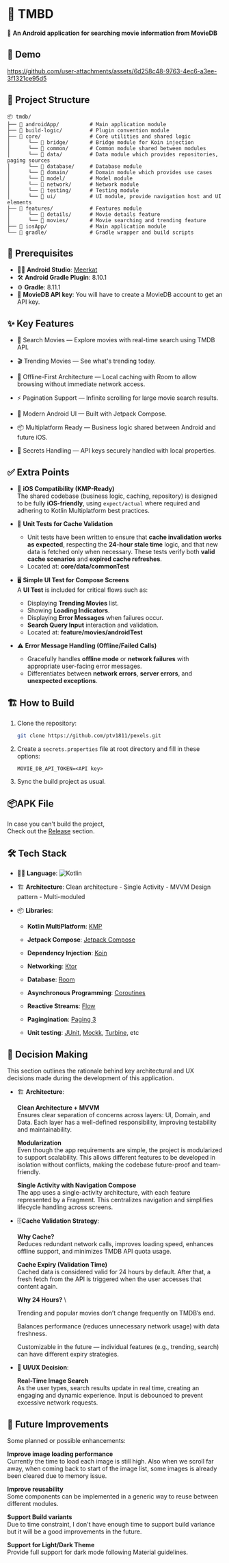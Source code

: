 🎥 TMBD
=============

🎯 **An Android application for searching movie information from MovieDB**

🎥 Demo
--------------
https://github.com/user-attachments/assets/6d258c48-9763-4ec6-a3ee-3f1321ce95d5

📁 Project Structure
--------------------

```
📦 tmdb/
├── 📂 androidApp/          # Main application module
├── 📂 build-logic/         # Plugin convention module
├── 📂 core/                # Core utilities and shared logic
│      └── 📂 bridge/       # Bridge module for Koin injection
│      └── 📂 common/       # Common module shared between modules
│      └── 📂 data/         # Data module which provides repositories, paging sources
│      └── 📂 database/     # Database module
│      └── 📂 domain/       # Domain module which provides use cases
│      └── 📂 model/        # Model module
│      └── 📂 network/      # Network module
│      └── 📂 testing/      # Testing module
│      └── 📂 ui/           # UI module, provide navigation host and UI elements
├── 📂 features/            # Features module
│      └── 📂 details/      # Movie details feature
│      └── 📂 movies/       # Movie searching and trending feature
├── 📂 iosApp/              # Main application module
└── 📂 gradle/              # Gradle wrapper and build scripts

```

🔧 Prerequisites
--------------

- 🧑‍💻 **Android Studio**: [Meerkat](https://developer.android.com/studio)
- 🛠️ **Android Gradle Plugin**: 8.10.1
- ⚙️ **Gradle**: 8.11.1
- 🔑 **MovieDB API key**: You will have to create a MovieDB account to get an API key.

✨ Key Features
--------------

- 🔎 Search Movies — Explore movies with real-time search using TMDB API.

- 🎬 Trending Movies — See what's trending today.

- 💾 Offline-First Architecture — Local caching with Room to allow browsing without immediate network access.

- ⚡ Pagination Support — Infinite scrolling for large movie search results.

- 📱 Modern Android UI — Built with Jetpack Compose.

- 📦 Multiplatform Ready — Business logic shared between Android and future iOS.

- 🔑 Secrets Handling — API keys securely handled with local properties.

✅ Extra Points
---------------

- 📱 **iOS Compatibility (KMP-Ready)**  
  The shared codebase (business logic, caching, repository) is designed to be fully **iOS-friendly**, using `expect/actual` where required and adhering to Kotlin Multiplatform best practices.  
  
- 🧪 **Unit Tests for Cache Validation**  
  - Unit tests have been written to ensure that **cache invalidation works as expected**, respecting the **24-hour stale time** logic, and that new data is fetched only when necessary. These tests verify both **valid cache scenarios** and **expired cache refreshes**.
  - Located at: **core/data/commonTest**

- 🖥️ **Simple UI Test for Compose Screens**  
  A **UI Test** is included for critical flows such as:
  - Displaying **Trending Movies** list.
  - Showing **Loading Indicators**.
  - Displaying **Error Messages** when failures occur.
  - **Search Query Input** interaction and validation.
  - Located at: **feature/movies/androidTest**

- ⚠️ **Error Message Handling (Offline/Failed Calls)**  
  - Gracefully handles **offline mode** or **network failures** with appropriate user-facing error messages.
  - Differentiates between **network errors**, **server errors**, and **unexpected exceptions**.

🏗️ How to Build
--------------

1. Clone the repository:
   ```bash
   git clone https://github.com/ptv1811/pexels.git
   ```

2. Create a `secrets.properties` file at root directory and fill in these options:
    ```
    MOVIE_DB_API_TOKEN=<API key>
    ```

3. Sync the build project as usual.

📦APK File
--------------

In case you can't build the project, \
Check out the [Release](https://github.com/vanxioussss/TMDB/releases/tag/v1.0.0) section.

🛠️ Tech Stack
--------------

- 🧑‍💻 **Language**: ![Kotlin](https://img.shields.io/badge/Kotlin-2.1.20-blue?logo=kotlin&logoColor=white)

- 🏗️ **Architecture**: Clean architecture - Single Activity - MVVM Design pattern - Multi-moduled

- 📦 **Libraries**:

    - **Kotlin MultiPlatform**: [KMP](https://kotlinlang.org/lp/multiplatform/)

    - **Jetpack Compose**: [Jetpack Compose](https://developer.android.com/compose)

    - **Dependency Injection**: [Koin](https://insert-koin.io/)

    - **Networking**: [Ktor](https://ktor.io/)

    - **Database**: [Room](https://developer.android.com/jetpack/androidx/releases/room)

    - **Asynchronous Programming**: [Coroutines](https://kotlinlang.org/docs/coroutines-overview.html)

    - **Reactive Streams**: [Flow](https://kotlinlang.org/docs/flow.html)

    - **Pagingination**: [Paging 3](https://developer.android.com/topic/libraries/architecture/paging/v3-overview)

    - **Unit testing**: [JUnit](https://junit.org/junit4/), [Mockk](https://mockk.io/), [Turbine](https://code.cash.app/flow-testing-with-turbine),
      etc

🧠 Decision Making
-------------
This section outlines the rationale behind key architectural and UX decisions made during the
development of this application.

- 🏗️ **Architecture**:

  **Clean Architecture + MVVM** \
  Ensures clear separation of concerns across layers: UI, Domain, and Data. Each layer has a
  well-defined responsibility, improving testability and maintainability.

  **Modularization** \
  Even though the app requirements are simple, the project is modularized to support scalability.
  This allows different features to be developed in isolation without conflicts, making the codebase
  future-proof and team-friendly.

  **Single Activity with Navigation Compose** \
  The app uses a single-activity architecture, with each feature represented by a Fragment. This
  centralizes navigation and simplifies lifecycle handling across screens.

- 🗄️**Cache Validation Strategy**:

    **Why Cache?** \
    Reduces redundant network calls, improves loading speed, enhances offline support, and minimizes TMDB API quota usage.

    **Cache Expiry (Validation Time)** \
    Cached data is considered valid for 24 hours by default. After that, a fresh fetch from the API is triggered when the user accesses that content again.

    **Why 24 Hours?** \

    Trending and popular movies don’t change frequently on TMDB’s end.

    Balances performance (reduces unnecessary network usage) with data freshness.

    Customizable in the future — individual features (e.g., trending, search) can have different expiry strategies.

- 🎨 **UI/UX Decision**:

  **Real-Time Image Search** \
  As the user types, search results update in real time, creating an engaging and dynamic
  experience. Input is debounced to prevent excessive network requests.

🚀 Future Improvements
---------------
Some planned or possible enhancements:

**Improve image loading performance** \
Currently the time to load each image is still high. Also when we scroll far away, when coming back to start of the image list, some images is already been cleared due to memory issue.

**Improve reusability** \
Some components can be implemented in a generic way to reuse between different modules.

**Support Build variants** \
Due to time constraint, I don't have enough time to support build variance but it will be a good
improvements in the future.

**Support for Light/Dark Theme**  
Provide full support for dark mode following Material guidelines.
